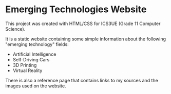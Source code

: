 # Emerging Technologies Website

This project was created with HTML/CSS for ICS3UE (Grade 11 Computer Science).

It is a static website containing some simple information about the following "emerging technology" fields:
* Artificial Intelligence
* Self-Driving Cars
* 3D Printing
* Virtual Reality

There is also a reference page that contains links to my sources and the images used on the website.
